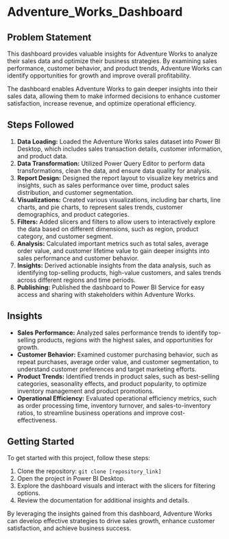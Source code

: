 # Adventure_Works_Dashboard
## Problem Statement

This dashboard provides valuable insights for Adventure Works to analyze their sales data and optimize their business strategies. By examining sales performance, customer behavior, and product trends, Adventure Works can identify opportunities for growth and improve overall profitability.

The dashboard enables Adventure Works to gain deeper insights into their sales data, allowing them to make informed decisions to enhance customer satisfaction, increase revenue, and optimize operational efficiency.

## Steps Followed

1. **Data Loading:** Loaded the Adventure Works sales dataset into Power BI Desktop, which includes sales transaction details, customer information, and product data.
2. **Data Transformation:** Utilized Power Query Editor to perform data transformations, clean the data, and ensure data quality for analysis.
3. **Report Design:** Designed the report layout to visualize key metrics and insights, such as sales performance over time, product sales distribution, and customer segmentation.
4. **Visualizations:** Created various visualizations, including bar charts, line charts, and pie charts, to represent sales trends, customer demographics, and product categories.
5. **Filters:** Added slicers and filters to allow users to interactively explore the data based on different dimensions, such as region, product category, and customer segment.
6. **Analysis:** Calculated important metrics such as total sales, average order value, and customer lifetime value to gain deeper insights into sales performance and customer behavior.
7. **Insights:** Derived actionable insights from the data analysis, such as identifying top-selling products, high-value customers, and sales trends across different regions and time periods.
8. **Publishing:** Published the dashboard to Power BI Service for easy access and sharing with stakeholders within Adventure Works.

## Insights

- **Sales Performance:** Analyzed sales performance trends to identify top-selling products, regions with the highest sales, and opportunities for growth.
- **Customer Behavior:** Examined customer purchasing behavior, such as repeat purchases, average order value, and customer segmentation, to understand customer preferences and target marketing efforts.
- **Product Trends:** Identified trends in product sales, such as best-selling categories, seasonality effects, and product popularity, to optimize inventory management and product promotions.
- **Operational Efficiency:** Evaluated operational efficiency metrics, such as order processing time, inventory turnover, and sales-to-inventory ratios, to streamline business operations and improve cost-effectiveness.

## Getting Started

To get started with this project, follow these steps:

1. Clone the repository: `git clone [repository_link]`
2. Open the project in Power BI Desktop.
3. Explore the dashboard visuals and interact with the slicers for filtering options.
4. Review the documentation for additional insights and details.


By leveraging the insights gained from this dashboard, Adventure Works can develop effective strategies to drive sales growth, enhance customer satisfaction, and achieve business success.

